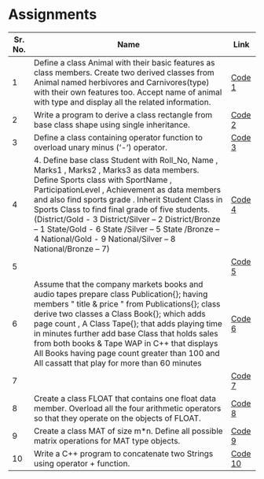 # Assignments
| Sr. No. | Name| Link|
| - |-| -|
| 1 |   Define a class Animal with their basic features as class members. Create two derived classes from Animal named herbivores and Carnivores(type) with their own features too. Accept name of animal with type and display all the related information.   | [Code 1](/OOP/Assignment1.cpp)                                         | 
| 2|  Write a program to derive a class rectangle from base class shape using single inheritance. | [Code 2](/OOP/Assignment2.cpp)|
| 3|Define a class containing operator function to overload unary minus (‘-‘)  operator. | [Code 3](/OOP/Assignment3.cpp)|
| 4| 4. Define base class Student with Roll_No, Name , Marks1 , Marks2 , Marks3 as data members. Define Sports class with SportName , ParticipationLevel , Achievement as data members and also find sports grade . Inherit Student Class in Sports Class to find final grade of five students. (District/Gold - 3 District/Silver – 2 District/Bronze – 1 State/Gold - 6 State /Silver – 5 State /Bronze – 4 National/Gold - 9 National/Silver – 8 National/Bronze – 7)| [Code 4](/OOP/Assignment4.cpp)|
| 5|     | [Code 5]()|
| 6|  Assume that the company markets books and audio tapes prepare class Publication{}; having members " title & price " from Publications{}; class derive two classes a Class Book{}; which adds page count , A Class Tape{}; that adds playing time in minutes further add base Class that holds sales from both books & Tape WAP in C++ that displays All Books having page count greater than 100 and All cassatt that play for more than 60 minutes  | [Code 6](Assignment6.cpp)|
| 7|| [Code 7](/)|
| 8| Create a class FLOAT that contains one float data member. Overload all the four arithmetic operators so that they operate on the objects of FLOAT. | [Code 8](/OOP/Assignment8.cpp)|
| 9|Create a class MAT of size m*n. Define all possible matrix operations for MAT type objects. | [Code 9](/OOP/Assignment9.cpp)|
| 10|    Write a C++ program to concatenate two Strings using operator + function.| [Code 10](/OOP/Assignment10.cpp)|
